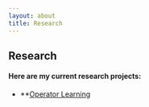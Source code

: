 ```yaml
---
layout: about
title: Research
---
```


<!-- Image of me left aligned -->
<!-- <img src="assets/images/photo_of_me.jpg" 
  alt="Sweaters!"
  align="left"
  style="height:500px;max-width:100%;"> 
<h2>Research</h2> -->
## Research
#### Here are my current research projects:
- **[Operator Learning](https://github.com/neuraloperator/neuraloperator)